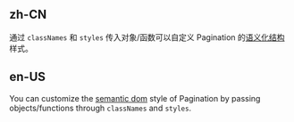 ## zh-CN

通过 `classNames` 和 `styles` 传入对象/函数可以自定义 Pagination 的[语义化结构](#semantic-dom)样式。

## en-US

You can customize the [semantic dom](#semantic-dom) style of Pagination by passing objects/functions through `classNames` and `styles`.
